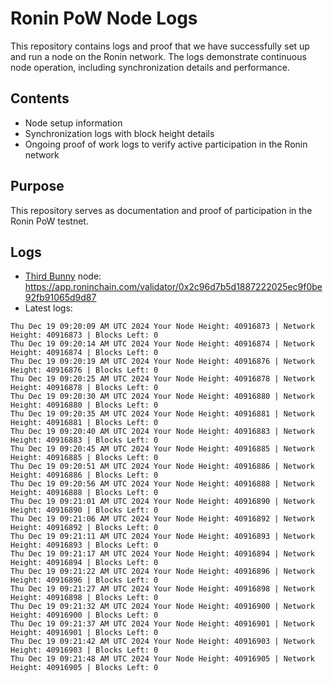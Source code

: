 # Ronin PoW Node Logs

This repository contains logs and proof that we have successfully set up and run a node on the Ronin network. The logs demonstrate continuous node operation, including synchronization details and performance.

## Contents

- Node setup information
- Synchronization logs with block height details
- Ongoing proof of work logs to verify active participation in the Ronin network

## Purpose

This repository serves as documentation and proof of participation in the Ronin PoW testnet.

## Logs

- [Third Bunny](https://thirdbunny.xyz/) node: https://app.roninchain.com/validator/0x2c96d7b5d1887222025ec9f0be92fb91065d9d87
- Latest logs:
```
Thu Dec 19 09:20:09 AM UTC 2024 Your Node Height: 40916873 | Network Height: 40916873 | Blocks Left: 0
Thu Dec 19 09:20:14 AM UTC 2024 Your Node Height: 40916874 | Network Height: 40916874 | Blocks Left: 0
Thu Dec 19 09:20:19 AM UTC 2024 Your Node Height: 40916876 | Network Height: 40916876 | Blocks Left: 0
Thu Dec 19 09:20:25 AM UTC 2024 Your Node Height: 40916878 | Network Height: 40916878 | Blocks Left: 0
Thu Dec 19 09:20:30 AM UTC 2024 Your Node Height: 40916880 | Network Height: 40916880 | Blocks Left: 0
Thu Dec 19 09:20:35 AM UTC 2024 Your Node Height: 40916881 | Network Height: 40916881 | Blocks Left: 0
Thu Dec 19 09:20:40 AM UTC 2024 Your Node Height: 40916883 | Network Height: 40916883 | Blocks Left: 0
Thu Dec 19 09:20:45 AM UTC 2024 Your Node Height: 40916885 | Network Height: 40916885 | Blocks Left: 0
Thu Dec 19 09:20:51 AM UTC 2024 Your Node Height: 40916886 | Network Height: 40916886 | Blocks Left: 0
Thu Dec 19 09:20:56 AM UTC 2024 Your Node Height: 40916888 | Network Height: 40916888 | Blocks Left: 0
Thu Dec 19 09:21:01 AM UTC 2024 Your Node Height: 40916890 | Network Height: 40916890 | Blocks Left: 0
Thu Dec 19 09:21:06 AM UTC 2024 Your Node Height: 40916892 | Network Height: 40916892 | Blocks Left: 0
Thu Dec 19 09:21:11 AM UTC 2024 Your Node Height: 40916893 | Network Height: 40916893 | Blocks Left: 0
Thu Dec 19 09:21:17 AM UTC 2024 Your Node Height: 40916894 | Network Height: 40916894 | Blocks Left: 0
Thu Dec 19 09:21:22 AM UTC 2024 Your Node Height: 40916896 | Network Height: 40916896 | Blocks Left: 0
Thu Dec 19 09:21:27 AM UTC 2024 Your Node Height: 40916898 | Network Height: 40916898 | Blocks Left: 0
Thu Dec 19 09:21:32 AM UTC 2024 Your Node Height: 40916900 | Network Height: 40916900 | Blocks Left: 0
Thu Dec 19 09:21:37 AM UTC 2024 Your Node Height: 40916901 | Network Height: 40916901 | Blocks Left: 0
Thu Dec 19 09:21:42 AM UTC 2024 Your Node Height: 40916903 | Network Height: 40916903 | Blocks Left: 0
Thu Dec 19 09:21:48 AM UTC 2024 Your Node Height: 40916905 | Network Height: 40916905 | Blocks Left: 0
```
